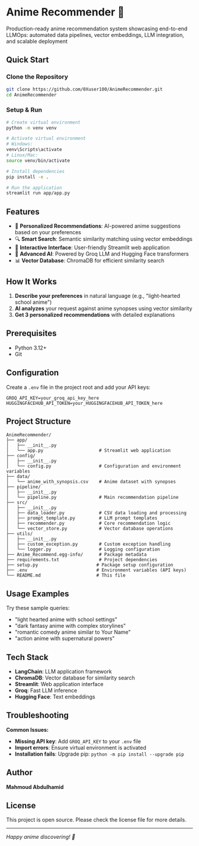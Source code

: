 # Anime Recommender 🎌
Production-ready anime recommendation system showcasing end-to-end LLMOps: automated data pipelines, vector embeddings, LLM integration, and scalable deployment
## Quick Start

### Clone the Repository
```bash
git clone https://github.com/0Xuser100/AnimeRecommender.git
cd AnimeRecommender
```

### Setup & Run
```bash
# Create virtual environment
python -m venv venv

# Activate virtual environment
# Windows:
venv\Scripts\activate
# Linux/Mac:
source venv/bin/activate

# Install dependencies
pip install -e .

# Run the application
streamlit run app/app.py
```

## Features

- 🎯 **Personalized Recommendations**: AI-powered anime suggestions based on your preferences
- 🔍 **Smart Search**: Semantic similarity matching using vector embeddings
- 🚀 **Interactive Interface**: User-friendly Streamlit web application
- 🤖 **Advanced AI**: Powered by Groq LLM and Hugging Face transformers
- 📊 **Vector Database**: ChromaDB for efficient similarity search

## How It Works

1. **Describe your preferences** in natural language (e.g., "light-hearted school anime")
2. **AI analyzes** your request against anime synopses using vector similarity
3. **Get 3 personalized recommendations** with detailed explanations

## Prerequisites

- Python 3.12+
- Git

## Configuration

Create a `.env` file in the project root and add your API keys:
```env
GROQ_API_KEY=your_groq_api_key_here
HUGGINGFACEHUB_API_TOKEN=your_HUGGINGFACEHUB_API_TOKEN_here
```

## Project Structure

```
AnimeRecommender/
├── app/
│   ├── __init__.py
│   └── app.py                     # Streamlit web application
├── config/
│   ├── __init__.py
│   └── config.py                  # Configuration and environment variables
├── data/
│   └── anime_with_synopsis.csv    # Anime dataset with synopses
├── pipeline/
│   ├── __init__.py
│   └── pipeline.py                # Main recommendation pipeline
├── src/
│   ├── __init__.py
│   ├── data_loader.py             # CSV data loading and processing
│   ├── prompt_template.py         # LLM prompt templates
│   ├── recommender.py             # Core recommendation logic
│   └── vector_store.py            # Vector database operations
├── utils/
│   ├── __init__.py
│   ├── custom_exception.py        # Custom exception handling
│   └── logger.py                  # Logging configuration
├── Anime_Recommend.egg-info/      # Package metadata
├── requirements.txt               # Project dependencies
├── setup.py                      # Package setup configuration
├── .env                          # Environment variables (API keys)
└── README.md                     # This file
```

## Usage Examples

Try these sample queries:
- "light hearted anime with school settings"
- "dark fantasy anime with complex storylines"  
- "romantic comedy anime similar to Your Name"
- "action anime with supernatural powers"

## Tech Stack

- **LangChain**: LLM application framework
- **ChromaDB**: Vector database for similarity search  
- **Streamlit**: Web application interface
- **Groq**: Fast LLM inference
- **Hugging Face**: Text embeddings

## Troubleshooting

**Common Issues:**
- **Missing API key**: Add `GROQ_API_KEY` to your `.env` file
- **Import errors**: Ensure virtual environment is activated
- **Installation fails**: Upgrade pip: `python -m pip install --upgrade pip`

## Author

**Mahmoud Abdulhamid**

## License

This project is open source. Please check the license file for more details.

---

*Happy anime discovering! 🎌*
